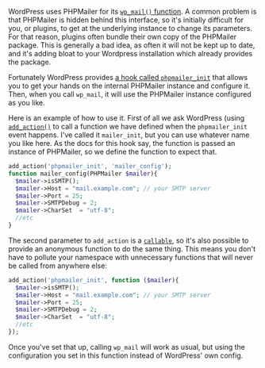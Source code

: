 WordPress uses PHPMailer for its [`wp_mail()` function](https://developer.wordpress.org/reference/functions/wp_mail/). A common problem is that PHPMailer is hidden behind this interface, so it's initially difficult for you, or plugins, to get at the underlying instance to change its parameters. For that reason, plugins often bundle their own copy of the PHPMailer package. This is generally a bad idea, as often it will not be kept up to date, and it's adding bloat to your Wordpress installation which already provides the package.

Fortunately WordPress provides [a hook called `phpmailer_init`](https://developer.wordpress.org/reference/hooks/phpmailer_init/) that allows you to get your hands on the internal PHPMailer instance and configure it. Then, when you call `wp_mail`, it will use the PHPMailer instance configured as you like.

Here is an example of how to use it. First of all we ask WordPress (using [`add_action()`](https://developer.wordpress.org/reference/functions/add_action/) to call a function we have defined when the `phpmailer_init` event happens. I've called it `mailer_init`, but you can use whatever name you like here. As the docs for this hook say, the function is passed an instance of PHPMailer, so we define the function to expect that.

```php
add_action('phpmailer_init', 'mailer_config');
function mailer_config(PHPMailer $mailer){
  $mailer->isSMTP();
  $mailer->Host = "mail.example.com"; // your SMTP server
  $mailer->Port = 25;
  $mailer->SMTPDebug = 2;
  $mailer->CharSet  = "utf-8";
  //etc
}
```

The second parameter to `add_action` is a [`callable`](https://www.php.net/callable), so it's also possible to provide an anonymous function to do the same thing. This means you don't have to pollute your namespace with unnecessary functions that will never be called from anywhere else:

```php
add_action('phpmailer_init', function ($mailer){
  $mailer->isSMTP();
  $mailer->Host = "mail.example.com"; // your SMTP server
  $mailer->Port = 25;
  $mailer->SMTPDebug = 2;
  $mailer->CharSet  = "utf-8";
  //etc
});
```

Once you've set that up, calling `wp_mail` will work as usual, but using the configuration you set in this function instead of WordPress' own config.